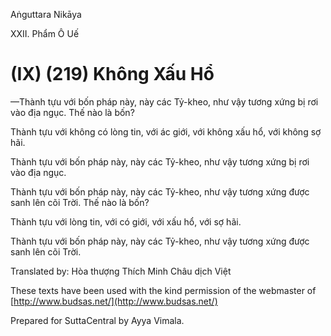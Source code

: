  

Aṅguttara Nikāya

XXII. Phẩm Ô Uế

# (IX) (219) Không Xấu Hổ

—Thành tựu với bốn pháp này, này các Tỷ-kheo, như vậy tương xứng bị rơi vào địa ngục. Thế nào là bốn?

Thành tựu với không có lòng tin, với ác giới, với không xấu hổ, với không sợ hãi.

Thành tựu với bốn pháp này, này các Tỷ-kheo, như vậy tương xứng bị rơi vào địa ngục.

Thành tựu với bốn pháp này, này các Tỷ-kheo, như vậy tương xứng được sanh lên cõi Trời. Thế nào là bốn?

Thành tựu với lòng tin, với có giới, với xấu hổ, với sợ hãi.

Thành tựu với bốn pháp này, này các Tỷ-kheo, như vậy tương xứng được sanh lên cõi Trời.

Translated by: Hòa thượng Thích Minh Châu dịch Việt

These texts have been used with the kind permission of the webmaster of [http://www.budsas.net/](http://www.budsas.net/)

Prepared for SuttaCentral by Ayya Vimala.